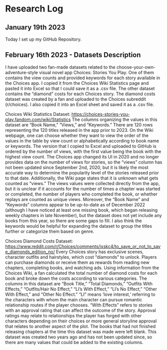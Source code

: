 # Research Log

## January 19th 2023

Today I set up my GitHub Repository.

## February 16th 2023 - Datasets Description 

I have uploaded two fan-made datasets related to the choose-your-own-adventure-style visual novel app Choices: Stories You Play. One of them contains the view counts and provided keywords for each story available in the Choices app. I copied it from the Choices Wiki Statistics page and pasted it into Excel so that I could save it as a .csv file. The other dataset contains the “diamond” costs for each Choices story. The diamond costs dataset was created by a fan and uploaded to the Choices subreddit (r/choices). I also copied it into an Excel sheet and saved it as a .csv file. 

Choices Wiki Statistics Dataset: https://choices-stories-you-play.fandom.com/wiki/Statistics 
The columns organizing the values in this dataset are “Book Name,” “Views,” and “Keywords.” There are 120 rows representing the 120 titles released in the app prior to 2023. On the Wiki webpage, one can choose whether they want to view the order of the values in the table by view count or alphabetically according to book name or keywords. The version that I copied to Excel and uploaded to GitHub is ordered by the number of views, with the first value being the book with the highest view count. The Choices app changed its UI in 2020 and no longer provides data on the number of views for stories, so the “views” column has not been updated since September 2nd, 2020, but it is likely the most accurate way to determine the popularity level of the stories released prior to that date. Additionally, the Wiki page states that it is unknown what gets counted as “views.” The views values were collected directly from the app, but it is unclear if it accounts for the number of times a chapter was started or completed, the number of players who completed the book, or whether replays are counted as unique views. Moreover, the “Book Name” and “Keywords” columns appear to be up-to-date as of December 2022 (although I have noticed at least one missing book, which began releasing weekly chapters in late November), but the dataset does not yet include any books from this year, so there are some gaps to fill. I also think the keywords would be helpful for expanding the dataset to group the titles further or categorize them based on genre.

Choices Diamond Costs Dataset: https://www.reddit.com/r/Choices/comments/ixskc4/to_save_or_not_to_save_diamonds_edition_no/ 
Every Choices story has exclusive scenes, character outfits and hairstyles, which cost “diamonds” to unlock. Players can purchase diamonds or receive them as rewards from reading new chapters, completing books, and watching ads. Using information from the Choices Wiki, a fan calculated the total number of diamond costs for each book and broke down the costs according to various categories. The columns in this dataset are “Book Title,” “Total Diamonds,” “Outfits With Effects,” “Outfits/Hair No Effect,” “LI’s With Effect,” “LI’s No Effect,” “Other With Effect,” and “Other No Effect.” “LI” means ‘love interest,’ referring to the characters with whom the main character can pursue romantic relationship routes if the player chooses. “With Effects” refers to stories with an approval rating that can affect the outcome of the story. Approval ratings may relate to relationships the player has forged with other characters depending on their choices or more general storyline approval that relates to another aspect of the plot. The books that had not finished releasing chapters at the time this dataset was made were left blank. This dataset was created two years ago and has not been updated since, so there are many values that could be added to the existing columns. 
